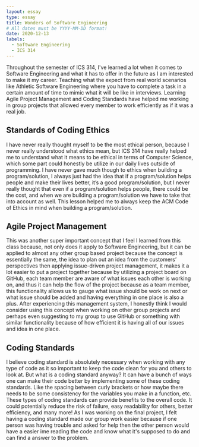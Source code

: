 ```yaml
---
layout: essay
type: essay
title: Wonders of Software Engineering
# All dates must be YYYY-MM-DD format!
date: 2020-12-13
labels:
  - Software Engineering
  - ICS 314
---
```


Throughout the semester of ICS 314, I've learned a lot when it comes to Software Engineering and what it has to offer in the future as I am interested to make it my career. Teaching what the expect from real world scenarios like Athletic Software Engineering where you have to complete a task in a certain amount of time to mimic what it will be like in interviews. Learning Agile Project Management and Coding Standards have helped me working in group projects that allowed every member to work efficiently as if it was a real job.

## Standards of Coding Ethics

I have never really thought myself to be the most ethical person, because I never really understood what ethics mean, but ICS 314 have really helped me to understand what it means to be ethical in terms of Computer Science, which some part could honestly be utilize in our daily lives outside of programming. I have never gave much though to ethics when building a program/solution, I always just had the idea that if a program/solution helps people and make their lives better, it’s a good program/solution, but I never really thought that even if a program/solution helps people, there could be the cost, and when we are building a program/solution we have to take that into account as well. This lesson helped me to always keep the ACM Code of Ethics in mind when building a program/solution.

## Agile Project Management

This was another super important concept that I feel I learned from this class because, not only does it apply to Software Engineering, but it can be applied to almost any other group based project because the concept is essentially the same, the idea to plan out an idea from the customers’ perspectives then applying issue-driven project management, it makes it a lot easier to put a project together because by utilizing a project board on GitHub, each team member are aware of what issues each other is working on, and thus it can help the flow of the project because as a team member, this functionality allows us to gauge what issue should be work on next or what issue should be added and having everything in one place is also a plus. After experiencing this management system, I honestly think I would consider using this concept when working on other group projects and perhaps even suggesting to my group to use GitHub or something with similar functionality because of how efficient it is having all of our issues and idea in one place.

## Coding Standards

I believe coding standard is absolutely necessary when working with any type of code as it so important to keep the code clean for you and others to look at. But what is a coding standard anyway? It can have a bunch of ways one can make their code better by implementing some of these coding standards. Like the spacing between curly brackets or how maybe there needs to be some consistency for the variables you make in a function, etc. These types of coding standards can provide benefits to the overall code. It could potentially reduce the risk of failure, easy readability for others, better efficiency, and many more! As I was working on the final project, I felt having a coding standard made our group work easier because if one person was having trouble and asked for help then the other person would have a easier ime reading the code and know what it's supposed to do and can find a answer to the problem. 
